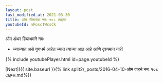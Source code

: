 ```yaml
---
layout: post
last_modified_at: 2021-03-30
title: ओम भीमाच्या नमः १०८ टाइम्स
youtubeId: nFosc1WcsCk
---
```

 
 
 ओम अंथर हिथाथमने नमः  
 
 -  ज्याच्यात असे गुणधर्म आहेत ज्यात त्याच्या आत आहे आणि दृश्यमान नाही 
 
  
 
  
 
 
 
 
 
 


{% include youtubePlayer.html id=page.youtubeId %}
 
[Next]({{ site.baseurl }}{% link  split2/_posts/2016-04-10-ओम वाहने नमः १०८ टाइम्स.md%})
 
